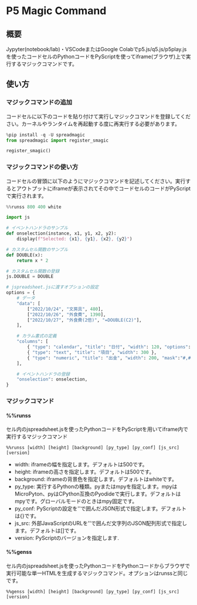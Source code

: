 # P5 Magic Command

## 概要

Jypyter(notebook/lab)・VSCodeまたはGoogle Colabでp5.js/q5.js/p5play.jsを使ったコードセルのPythonコードをPyScriptを使ってiframe(ブラウザ)上で実行するマジックコマンドです。

## 使い方

### マジックコマンドの追加

コードセルに以下のコードを貼り付けて実行しマジックコマンドを登録してください。カーネルやランタイムを再起動する度に再実行する必要があります。

```python
%pip install -q -U spreadmagic
from spreadmagic import register_smagic

register_smagic()
```

### マジックコマンドの使い方

コードセルの冒頭に以下のようにマジックコマンドを記述してください。実行するとアウトプットにiframeが表示されてその中でコードセルのコードがPyScriptで実行されます。

```python
%%runss 800 400 white

import js

# イベントハンドラのサンプル
def onselection(instance, x1, y1, x2, y2):
    display(f"Selected: {x1}, {y1}, {x2}, {y2}")

# カスタムセル関数のサンプル
def DOUBLE(x):
    return x * 2

# カスタムセル関数の登録
js.DOUBLE = DOUBLE

# jspreadsheet.jsに渡すオプションの設定
options = {
    # データ
    "data": [
        ["2022/10/24", "文房具", 480],
        ["2022/10/26", "外食費", 1390],
        ["2022/10/27", "外食費(2倍)", "=DOUBLE(C2)"],
    ],

    # カラム書式の定義
    "columns": [
        { "type": "calendar", "title": "日付", "width": 120, "options": { "format": "YYYY/MM/DD" } },
        { "type": "text", "title": "項目", "width": 300 },
        { "type": "numeric", "title": "出金", "width": 200, "mask":"#,##" },
    ],

    # イベントハンドラの登録
    "onselection": onselection,
}
```

### マジックコマンド

#### %%runss

セル内のjspreadsheet.jsを使ったPythonコードをPyScriptを用いてiframe内で実行するマジックコマンド

```juypyter
%%runss [width] [height] [background] [py_type] [py_conf] [js_src] [version]
```

- width: iframeの幅を指定します。デフォルトは500です。
- height: iframeの高さを指定します。デフォルトは500です。
- background: iframeの背景色を指定します。デフォルトはwhiteです。
- py_type: 実行するPythonの種類。pyまたはmpyを指定します。mpyはMicroPyton、pyはCPython互換のPyodideで実行します。デフォルトはmpyです。グローバルモードのときはmpy固定です。
- py_conf: PyScriptの設定を''で囲んだJSON形式で指定します。デフォルトは{}です。
- js_src: 外部JavaScriptのURLを''で囲んだ文字列のJSON配列形式で指定します。デフォルトは[]です。
- version: PyScriptのバージョンを指定します.

#### %%genss

セル内のjspreadsheet.jsを使ったPythonコードをPythonコードからブラウザで実行可能な単一HTMLを生成するマジックコマンド。オプションはrunssと同じです。

```juypyter
%%genss [width] [height] [background] [py_type] [py_conf] [js_src] [version]
```

